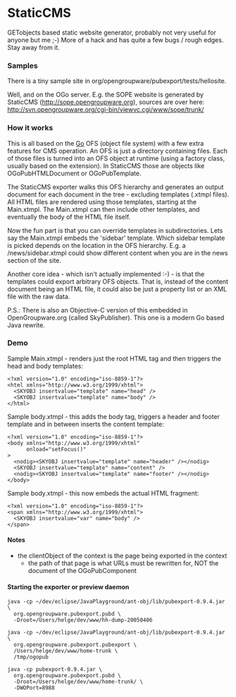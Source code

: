 StaticCMS
=========

GETobjects based static website generator, probably not very useful for anyone but me ;-) More of a hack and has quite a few bugs / rough edges. Stay away from it.

### Samples

There is a tiny sample site in org/opengroupware/pubexport/tests/hellosite.

Well, and on the OGo server. E.g. the SOPE website is generated by StaticCMS (http://sope.opengroupware.org),
sources are over here: http://svn.opengroupware.org/cgi-bin/viewvc.cgi/www/sope/trunk/

### How it works

This is all based on the [Go](http://getobjects.googlecode.com) OFS (object file system) with a few extra features for CMS operation.
An OFS is just a directory containing files. Each of those files is turned into an OFS object at runtime (using a factory class, usually based on the extension).
In StaticCMS those are objects like OGoPubHTMLDocument or OGoPubTemplate.

The StaticCMS exporter walks this OFS hierarchy and generates an output document for each document in the tree - excluding templates (.xtmpl files). All HTML files are rendered using those templates, starting at the Main.xtmpl. The Main.xtmpl can then include other templates, and eventually the body of the HTML file itself.

Now the fun part is that you can override templates in subdirectories. Lets say the Main.xtmpl embeds the 'sidebar' template. Which sidebar template is picked depends on the location in the OFS hierarchy. E.g. a /news/sidebar.xtmpl could show different content when you are in the news section of the site.

Another core idea - which isn't actually implemented :-) - is that the templates could export arbitrary OFS objects. That is, instead of the content document being an HTML file, it could also be just a property list or an XML file with the raw data.

P.S.: There is also an Objective-C version of this embedded in OpenGroupware.org (called SkyPublisher). This one is a modern Go based Java rewrite.

### Demo

Sample Main.xtmpl - renders just the root HTML tag and then triggers the head and body templates:
```
<?xml version="1.0" encoding="iso-8859-1"?>
<html xmlns="http://www.w3.org/1999/xhtml">
  <SKYOBJ insertvalue="template" name="head" />
  <SKYOBJ insertvalue="template" name="body" />
</html>
```

Sample body.xtmpl - this adds the body tag, triggers a header and footer template and in between inserts the content template:
```
<?xml version="1.0" encoding="iso-8859-1"?>
<body xmlns="http://www.w3.org/1999/xhtml"
      onload="setFocus()"
>
  <nodig><SKYOBJ insertvalue="template" name="header" /></nodig>
  <SKYOBJ insertvalue="template" name="content" />
  <nodig><SKYOBJ insertvalue="template" name="footer" /></nodig>
</body>
```

Sample body.xtmpl - this now embeds the actual HTML fragment:
```
<?xml version="1.0" encoding="iso-8859-1"?>
<span xmlns="http://www.w3.org/1999/xhtml">
  <SKYOBJ insertvalue="var" name="body" />
</span>
```


#### Notes

- the clientObject of the context is the page being exported in the context
  - the path of that page is what URLs must be rewritten for, NOT the
    document of the OGoPubComponent

#### Starting the exporter or preview daemon

```
java -cp ~/dev/eclipse/JavaPlayground/ant-obj/lib/pubexport-0.9.4.jar \
  org.opengroupware.pubexport.pubd \
  -Droot=/Users/helge/dev/www/hh-dump-20050406
```
```
java -cp ~/dev/eclipse/JavaPlayground/ant-obj/lib/pubexport-0.9.4.jar \
  org.opengroupware.pubexport.pubexport \
  /Users/helge/dev/www/home-trunk \
  /tmp/ogopub
```
```
java -cp pubexport-0.9.4.jar \
  org.opengroupware.pubexport.pubd \
  -Droot=/Users/helge/dev/www/home-trunk/ \
  -DWOPort=8988
```
